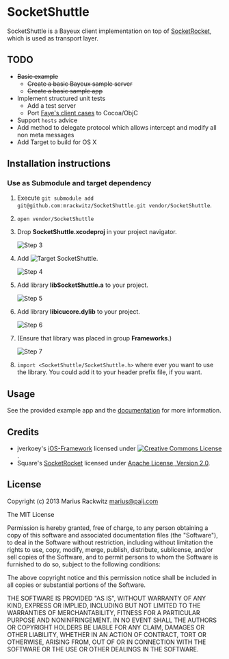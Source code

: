 # SocketShuttle

SocketShuttle is a Bayeux client implementation on top of [SocketRocket](https://github.com/square/SocketRocket), which is used as transport layer.


## TODO

* ~~Basic example~~
    * ~~Create a basic Bayeux sample server~~
    * ~~Create a basic sample app~~
* Implement structured unit tests
    * Add a test server
    * Port [Faye's client cases](https://github.com/faye/faye/blob/master/spec/javascript/client_spec.js) to Cocoa/ObjC
* Support ```hosts``` advice
* Add method to delegate protocol which allows intercept and modify all non meta messages
* Add Target to build for OS X


## Installation instructions

### Use as Submodule and target dependency

1. Execute ```git submodule add git@github.com:mrackwitz/SocketShuttle.git vendor/SocketShuttle```.

2. ```open vendor/SocketShuttle```

3. Drop **SocketShuttle.xcodeproj** in your project navigator.

    ![Step 3](https://io.github.com/mrackwitz/SocketShuttle/images/step_3.png)

4. Add ![Target SocketShuttle](https://io.github.com/mrackwitz/SocketShuttle/images/target.png).

    ![Step 4](https://io.github.com/mrackwitz/SocketShuttle/images/step_4.png)

5. Add library **libSocketShuttle.a** to your project.

    ![Step 5](https://io.github.com/mrackwitz/SocketShuttle/images/step_5.png)

6. Add library **libicucore.dylib** to your project.

    ![Step 6](https://io.github.com/mrackwitz/SocketShuttle/images/step_6.png)

7. (Ensure that library was placed in group **Frameworks**.)

    ![Step 7](https://io.github.com/mrackwitz/SocketShuttle/images/step_7.png)

8. ```import <SocketShuttle/SocketShuttle.h>``` where ever you want to use the library. You could add it to your header prefix file, if you want.


## Usage

See the provided example app and the [documentation](http://mrackwitz.github.io/SocketShuttle/doc/html/index.html) for more information.


## Credits

* jverkoey's [iOS-Framework](https://github.com/jverkoey/iOS-Framework) licensed under <a rel="license" href="http://creativecommons.org/licenses/by/3.0/"><img alt="Creative Commons License" style="border-width:0" src="http://i.creativecommons.org/l/by/3.0/88x31.png" /></a>.
* Square's [SocketRocket](https://github.com/square/SocketRocket) licensed under [Apache License, Version 2.0](http://www.apache.org/licenses/LICENSE-2.0).


## License

Copyright (c) 2013 Marius Rackwitz <marius@paij.com>

The MIT License

Permission is hereby granted, free of charge, to any person obtaining a copy
of this software and associated documentation files (the "Software"), to deal
in the Software without restriction, including without limitation the rights
to use, copy, modify, merge, publish, distribute, sublicense, and/or sell
copies of the Software, and to permit persons to whom the Software is
furnished to do so, subject to the following conditions:

The above copyright notice and this permission notice shall be included in
all copies or substantial portions of the Software.

THE SOFTWARE IS PROVIDED "AS IS", WITHOUT WARRANTY OF ANY KIND, EXPRESS OR
IMPLIED, INCLUDING BUT NOT LIMITED TO THE WARRANTIES OF MERCHANTABILITY,
FITNESS FOR A PARTICULAR PURPOSE AND NONINFRINGEMENT. IN NO EVENT SHALL THE
AUTHORS OR COPYRIGHT HOLDERS BE LIABLE FOR ANY CLAIM, DAMAGES OR OTHER
LIABILITY, WHETHER IN AN ACTION OF CONTRACT, TORT OR OTHERWISE, ARISING FROM,
OUT OF OR IN CONNECTION WITH THE SOFTWARE OR THE USE OR OTHER DEALINGS IN
THE SOFTWARE.

